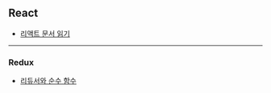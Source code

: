 ## React

- [리액트 문서 읽기](./react%20문서%20읽기/)

---

### Redux

- [리듀서와 순수 함수](./reducer-and-purefunction.md)
